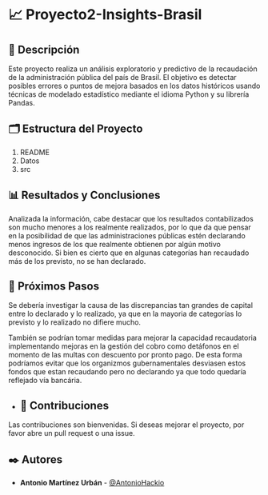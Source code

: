 # 📈 Proyecto2-Insights-Brasil
## 📖 Descripción
Este proyecto realiza un análisis exploratorio y predictivo de la recaudación de la administración pública del país de Brasil. El objetivo es detectar posibles errores o puntos de mejora basados en los datos históricos usando técnicas de modelado estadístico mediante el idioma Python y su librería Pandas.

## 🗂️ Estructura del Proyecto

1. README
2. Datos
3. src

## 📊 Resultados y Conclusiones
Analizada la información, cabe destacar que los resultados contabilizados son mucho menores a los realmente realizados, por lo que da que pensar en la posibilidad de que las administraciones públicas estén declarando menos ingresos de los que realmente obtienen por algún motivo desconocido. 
Si bien es cierto que en algunas categorías han recaudado más de los previsto, no se han declarado. 

## 🔄 Próximos Pasos
Se debería investigar la causa de las discrepancias tan grandes de capital entre lo declarado y lo realizado, ya que en la mayoria de categorías lo previsto y lo realizado no difiere mucho. 

También se podrían tomar medidas para mejorar la capacidad recaudatoria implementando mejoras en la gestión del cobro como detáfonos en el momento de las multas con descuento por pronto pago. De esta forma podríamos evitar que los organizmos gubernamentales desviasen estos fondos que estan recaudando pero no declarando ya que todo quedaría reflejado vía bancária.
- ## 🤝 Contribuciones
Las contribuciones son bienvenidas. Si deseas mejorar el proyecto, por favor abre un pull request o una issue.

## ✒️ Autores
- **Antonio Martínez Urbán** - [@AntonioHackio](https://github.com/AntonioHackio)
